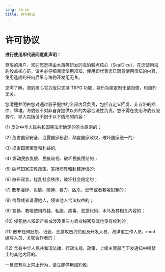 ```yaml
---
lang: zh-cn
title: 许可协议
---
```


# 许可协议

**进行使用即代表同意此声明：**

尊敬的用户，欢迎您选择由木落等研发的海豹骰点核心（SealDice），在您使用海豹骰点核心前，请务必仔细阅读使用须知，使用即代表您已同意使用须知的内容，使用造成的任何后果与海豹开发组无关。

您需了解，海豹核心官方版只支持 TRPG 功能，娱乐功能定制化请自便，和海豹无关。

您清楚并明白您对通过骰子提供的全部内容负责，包括自定义回复、非自带的插件、牌堆。海豹骰不对非自身提供以外的内容合法性负责。您不得在使用海豹骰服务时，导入包括但不限于以下情形的内容：

(1) 反对中华人民共和国宪法所确定的基本原则的；

(2) 危害国家安全，泄露国家秘密，颠覆国家政权，破坏国家统一的;

(3) 损害国家荣誉和利益的;

(4) 煽动民族仇恨、民族歧视、破坏民族团结的；

(5) 破坏国家宗教政策，宣扬邪教和封建迷信的;

(6) 散布谣言，扰乱社会秩序，破坏社会稳定的；

(7) 散布淫秽、色情、赌博、暴力、凶杀、恐怖或者教唆犯罪的；

(8) 侮辱或者诽谤他人，侵害他人合法权益的；

(9) 宣扬、教唆使用外挂、私服、病毒、恶意代码、木马及其相关内容的；

(10) 侵犯他人知识产权或涉及第三方商业秘密及其他专有权利的；

(11) 散布任何贬损、诋毁、恶意攻击海豹骰及开发人员、海洋馆工作人员、mod 编写人员、关联合作者的；

(12) 含有中华人民共和国法律、行政法规、政策、上级主管部门下发通知中所禁止的其他内容的。

一旦您有以上禁止行为，请立即停用海豹骰。
